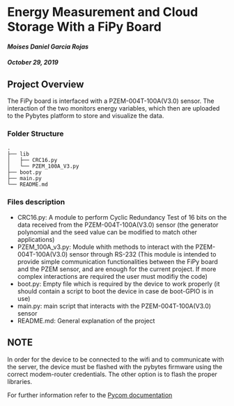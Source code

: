 # Energy Measurement and Cloud Storage With a FiPy Board
#### *Moises Daniel Garcia Rojas*
#### *October 29, 2019*

## Project Overview

The FiPy board is interfaced with a PZEM-004T-100A(V3.0) sensor. The interaction of the two monitors energy variables, which then are uploaded to the Pybytes platform to store and visualize the data.


### Folder Structure
```
.
├── lib
│   ├── CRC16.py
│   └── PZEM_100A_V3.py
├── boot.py
├── main.py
└── README.md
```

### Files description

* CRC16.py: A module to perform Cyclic Redundancy Test of 16 bits on the data received from the PZEM-004T-100A(V3.0) sensor (the generator polynomial and the seed value can be modified to match other applications)
* PZEM_100A_v3.py: Module whith methods to interact with the PZEM-004T-100A(V3.0) sensor through RS-232 (This module is intended to provide simple communication functionalities between the FiPy board and the PZEM sensor, and are enough for the current project. If more complex interactions are required the user must modifiy the code)
* boot.py: Empty file which is required by the device to work properly (it should contain a script to boot the device in case de boot-GPIO is in use)
* main.py: main script that interacts with the PZEM-004T-100A(V3.0) sensor
* README.md: General explanation of the project

## NOTE

In order for the device to be connected to the wifi and to communicate with the server, the device must be flashed with the pybytes firmware using the correct modem-router credentials. The other option is to flash the proper libraries.

For further information refer to the <a href="https://docs.pycom.io/">Pycom documentation</a>

